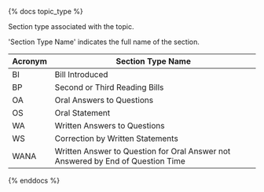 {% docs topic_type %}

Section type associated with the topic.

'Section Type Name' indicates the full name of the section.

| Acronym | Section Type Name                                                               |
|---------|---------------------------------------------------------------------------------|
| BI      | Bill Introduced                                                                 |
| BP      | Second or Third Reading Bills                                                   |
| OA      | Oral Answers to Questions                                                       |
| OS      | Oral Statement                                                                  |
| WA      | Written Answers to Questions                                                    |
| WS      | Correction by Written Statements                                                |
| WANA    | Written Answer to Question for Oral Answer not Answered by End of Question Time |

{% enddocs %}

